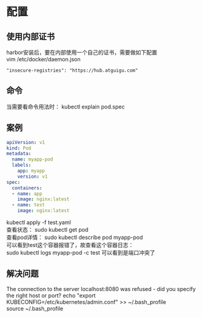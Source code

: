 # 配置

## 使用内部证书

harbor安装后，要在内部使用一个自己的证书，需要做如下配置  
vim /etc/docker/daemon.json
```
"insecure-registries": "https://hub.atguigu.com"
```

## 命令

当需要看命令用法时： kubectl explain pod.spec

## 案例

```yaml
apiVersion: v1
kind: Pod
metadata:
  name: myapp-pod
  labels:
    app: myapp
    version: v1
spec:
  containers:
  - name: app
    image: nginx:latest
  - name: test
    image: nginx:latest
```
kubectl apply -f test.yaml  
查看状态： sudo kubectl get pod  
查看pod详情： sudo kubectl describe pod myapp-pod  
可以看到test这个容器报错了，故查看这个容器日志：  
sudo kubectl logs myapp-pod -c test
可以看到是端口冲突了  

## 解决问题

The connection to the server localhost:8080 was refused - did you specify the right host or port?
echo "export KUBECONFIG=/etc/kubernetes/admin.conf" >> ~/.bash_profile  
source ~/.bash_profile  